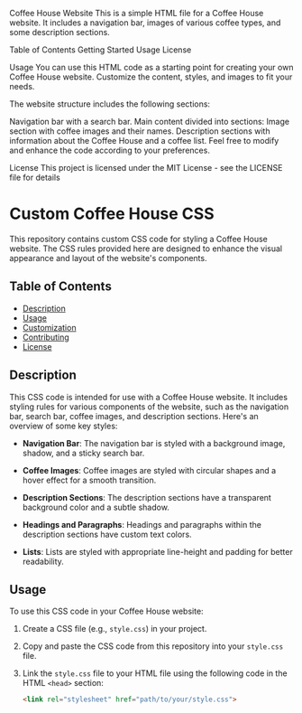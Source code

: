 Coffee House Website
This is a simple HTML file for a Coffee House website. It includes a navigation bar, images of various coffee types, and some description sections.

Table of Contents
Getting Started
Usage
License

Usage
You can use this HTML code as a starting point for creating your own Coffee House website. Customize the content, styles, and images to fit your needs.

The website structure includes the following sections:

Navigation bar with a search bar.
Main content divided into sections:
Image section with coffee images and their names.
Description sections with information about the Coffee House and a coffee list.
Feel free to modify and enhance the code according to your preferences.

License
This project is licensed under the MIT License - see the LICENSE file for details
# Custom Coffee House CSS

This repository contains custom CSS code for styling a Coffee House website. The CSS rules provided here are designed to enhance the visual appearance and layout of the website's components.

## Table of Contents

- [Description](#description)
- [Usage](#usage)
- [Customization](#customization)
- [Contributing](#contributing)
- [License](#license)

## Description

This CSS code is intended for use with a Coffee House website. It includes styling rules for various components of the website, such as the navigation bar, search bar, coffee images, and description sections. Here's an overview of some key styles:

- **Navigation Bar**: The navigation bar is styled with a background image, shadow, and a sticky search bar.

- **Coffee Images**: Coffee images are styled with circular shapes and a hover effect for a smooth transition.

- **Description Sections**: The description sections have a transparent background color and a subtle shadow.

- **Headings and Paragraphs**: Headings and paragraphs within the description sections have custom text colors.

- **Lists**: Lists are styled with appropriate line-height and padding for better readability.

## Usage

To use this CSS code in your Coffee House website:

1. Create a CSS file (e.g., `style.css`) in your project.

2. Copy and paste the CSS code from this repository into your `style.css` file.

3. Link the `style.css` file to your HTML file using the following code in the HTML `<head>` section:

   ```html
   <link rel="stylesheet" href="path/to/your/style.css">
